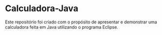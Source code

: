# Calculadora-Java

Este repositório foi criado com o propósito de apresentar e demonstrar uma calculadora feita em Java utilizando o programa Eclipse.
